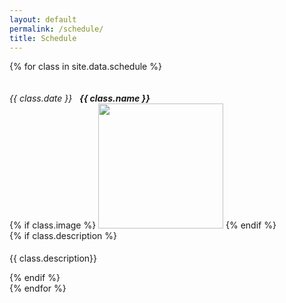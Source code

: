 ```yaml
---
layout: default
permalink: /schedule/
title: Schedule
---
```


<style>
.card-text {
	padding-top: 5px;
}
.inline-headers h5, .inline-headers h6 {
  display: inline-block;
  vertical-align: baseline;
  margin-bottom: 0rem;
}
</style>

<div class="container">

  {% for class in site.data.schedule %}
  <div class="notice notice-success">
  	<div class="card">
  	  <div class="card-header">
        <span class="inline-headers">
          <h6 class="card-subtitle mb-2 text-muted">{{ class.date }} &nbsp; </h6>
          <h5 class="card-title">{{ class.name }}</h5></span>
      </div>
      <div class="row ">
        <div class="col-md-4">
            {% if class.image %}
	           <img class="card-img" width="200" src="{{ class.image }}" >
	        {% endif %}
        </div>
	      <div class="col-md-8 px-3">
	        <div class="card-block px-3">
		        {% if class.description %}
		          <p class="card-text">{{ class.description}}</p>
		        {% endif %}
		    </div>
	      </div>
        </div>
      </div>
  </div>
  {% endfor %}

 <!-- <div class="card-group vgr-cards">
  	{% for class in site.data.schedule %}
    <div class="card">
      <div class="card-img-body">
      	{% if class.image %}
           <img class="card-img" width="200" src="{{ class.image }}" alt="Card image cap">
        {% endif %}
      </div>
      <div class="card-body">
        <h4 class="card-title">{{ class.name }}</h4>
        <h3 class="card-subtitle">{{ class.date }}</h3>
        {% if class.description %}
          <p class="card-text">{{ class.description}}</p>
        {% endif %}
      </div>
    </div>
    {% endfor %}
  </div> -->
</div>
